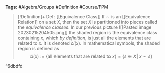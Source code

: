 **Tags:** #Algebra/Groups #Definition #Course/FPM 

> [!Definition]+ Def: [[Equivalence Class]]
> If $\sim$ is an [[Equivalence Relation]] on a set $X$, then the set $X$ is partitioned into pieces called the *equivalence classes*. In our previous picture
> ![[Pasted image 20230215204505.png]]
> the shaded region is the equivalence class containing $x$, which *by definition*, is just all the elements that are related to $x$. It is denoted $cl(x)$. In mathematical symbols, the shaded region is defined as
> $$cl(x) :=\{\text{all elements that are related to } x\}=\{s\in X \, | \, x \sim s\}$$

^6dbdfd

